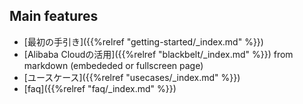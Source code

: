 ## Main features

* [最初の手引き]({{%relref "getting-started/_index.md" %}})
* [Alibaba Cloudの活用]({{%relref "blackbelt/_index.md" %}}) from markdown (embededed or fullscreen page)
* [ユースケース]({{%relref "usecases/_index.md" %}})
* [faq]({{%relref "faq/_index.md" %}})
